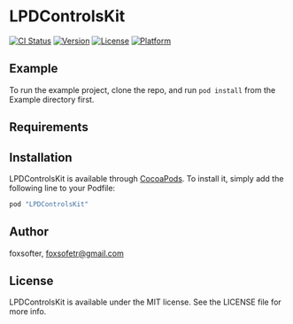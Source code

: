 # LPDControlsKit

[![CI Status](http://img.shields.io/travis/LPD-iOS/LPDControlsKit.svg?style=flat)](https://travis-ci.org/LPD-iOS/LPDControlsKit)
[![Version](https://img.shields.io/cocoapods/v/LPDControlsKit.svg?style=flat)](http://cocoapods.org/pods/LPDControlsKit)
[![License](https://img.shields.io/cocoapods/l/LPDControlsKit.svg?style=flat)](http://cocoapods.org/pods/LPDControlsKit)
[![Platform](https://img.shields.io/cocoapods/p/LPDControlsKit.svg?style=flat)](http://cocoapods.org/pods/LPDControlsKit)

## Example

To run the example project, clone the repo, and run `pod install` from the Example directory first.

## Requirements

## Installation

LPDControlsKit is available through [CocoaPods](http://cocoapods.org). To install
it, simply add the following line to your Podfile:

```ruby
pod "LPDControlsKit"
```

## Author

foxsofter, foxsofetr@gmail.com

## License

LPDControlsKit is available under the MIT license. See the LICENSE file for more info.

